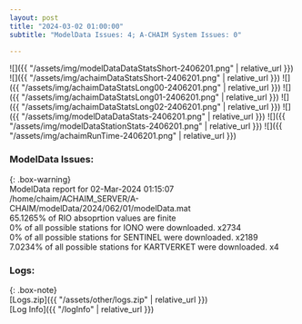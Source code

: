 ```yaml
---
layout: post
title: "2024-03-02 01:00:00"
subtitle: "ModelData Issues: 4; A-CHAIM System Issues: 0"

---
```


![]({{ "/assets/img/modelDataDataStatsShort-2406201.png" | relative_url }})
![]({{ "/assets/img/achaimDataStatsShort-2406201.png" | relative_url }})
![]({{ "/assets/img/achaimDataStatsLong00-2406201.png" | relative_url }})
![]({{ "/assets/img/achaimDataStatsLong01-2406201.png" | relative_url }})
![]({{ "/assets/img/achaimDataStatsLong02-2406201.png" | relative_url }})
![]({{ "/assets/img/modelDataDataStats-2406201.png" | relative_url }})
![]({{ "/assets/img/modelDataStationStats-2406201.png" | relative_url }})
![]({{ "/assets/img/achaimRunTime-2406201.png" | relative_url }})


### ModelData Issues:  
  
{: .box-warning}  
 ModelData report for 02-Mar-2024 01:15:07   
 /home/chaim/ACHAIM_SERVER/A-CHAIM/modelData/2024/062/01/modelData.mat   
 65.1265% of RIO absoprtion values are finite   
 0% of all possible stations for IONO were downloaded. x2734   
 0% of all possible stations for SENTINEL were downloaded. x2189   
 7.0234% of all possible stations for KARTVERKET were downloaded. x4   
  


### Logs:  
  
{: .box-note}  
[Logs.zip]({{ "/assets/other/logs.zip" | relative_url }})  
[Log Info]({{ "/logInfo" | relative_url }})  
